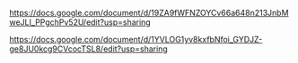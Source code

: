 https://docs.google.com/document/d/19ZA9fWFNZOYCv66a648n213JnbMweJLI_PPgchPv52U/edit?usp=sharing

https://docs.google.com/document/d/1YVLOG1yv8kxfbNfoi_GYDJZ-ge8JU0kcg9CVcocTSL8/edit?usp=sharing
